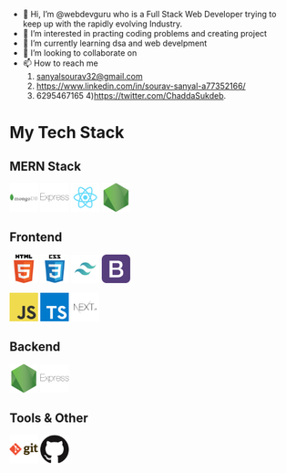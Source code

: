 - 👋 Hi, I’m @webdevguru  who is a Full Stack Web Developer trying to keep up with the rapidly evolving Industry.
- 👀 I’m interested in practing coding problems and creating project
- 🌱 I’m currently learning dsa and web develpment
- 💞️ I’m looking to collaborate on  
- 📫 How to reach me
   1) sanyalsourav32@gmail.com
   2) https://www.linkedin.com/in/sourav-sanyal-a77352166/
   3) 6295467165
   4)https://twitter.com/ChaddaSukdeb.

# My Tech Stack

## MERN Stack
<p class="d-flex gap-3">
  <img src="https://raw.githubusercontent.com/github/explore/master/topics/mongodb/mongodb.png" width="50" class="transition-transform duration-300 hover:scale-110 hover:rotate-12" />
  <img src="https://raw.githubusercontent.com/github/explore/master/topics/express/express.png" width="50" class="transition-transform duration-300 hover:scale-110 hover:rotate-12" />
  <img src="https://raw.githubusercontent.com/github/explore/master/topics/react/react.png" width="50" class="transition-transform duration-300 hover:scale-110 hover:rotate-12" />
  <img src="https://raw.githubusercontent.com/github/explore/master/topics/nodejs/nodejs.png" width="50" class="transition-transform duration-300 hover:scale-110 hover:rotate-12" />
</p>

## Frontend
<p class="d-flex gap-3">
  <img src="https://raw.githubusercontent.com/github/explore/master/topics/html/html.png" width="50" class="transition-transform duration-300 hover:scale-110 hover:rotate-12" />
  <img src="https://raw.githubusercontent.com/github/explore/master/topics/css/css.png" width="50" class="transition-transform duration-300 hover:scale-110 hover:rotate-12" />
    <img src="https://raw.githubusercontent.com/github/explore/master/topics/tailwind/tailwind.png" width="50" class="transition-transform duration-300 hover:scale-110 hover:rotate-12" />
     <img src="https://raw.githubusercontent.com/github/explore/master/topics/bootstrap/bootstrap.png" width="50" class="transition-transform duration-300 hover:scale-110 hover:rotate-12" />
</p>
  <img src="https://raw.githubusercontent.com/github/explore/master/topics/javascript/javascript.png" width="50" class="transition-transform duration-300 hover:scale-110 hover:rotate-12" />
  <img src="https://raw.githubusercontent.com/github/explore/master/topics/typescript/typescript.png" width="50" class="transition-transform duration-300 hover:scale-110 hover:rotate-12" />
  <img src="https://raw.githubusercontent.com/github/explore/master/topics/nextjs/nextjs.png" width="50" class="transition-transform duration-300 hover:scale-110 hover:rotate-12" />
</p>

## Backend
<p class="d-flex gap-3">
  <img src="https://raw.githubusercontent.com/github/explore/master/topics/nodejs/nodejs.png" width="50" class="transition-transform duration-300 hover:scale-110 hover:rotate-12" />
  <img src="https://raw.githubusercontent.com/github/explore/master/topics/express/express.png" width="50" class="transition-transform duration-300 hover:scale-110 hover:rotate-12" />
</p>

## Tools & Other
<p class="d-flex gap-3">
  <img src="https://raw.githubusercontent.com/github/explore/master/topics/git/git.png" width="50" class="transition-transform duration-300 hover:scale-110 hover:rotate-12" />
  <img src="https://raw.githubusercontent.com/github/explore/master/topics/github/github.png" width="50" class="transition-transform duration-300 hover:scale-110 hover:rotate-12" />
</p>

<!-- Bootstrap CSS CDN -->
<link href="https://cdn.jsdelivr.net/npm/bootstrap@5.3.0-alpha1/dist/css/bootstrap.min.css" rel="stylesheet">

<!-- Tailwind CSS CDN -->
<link href="https://cdn.jsdelivr.net/npm/tailwindcss@2.1.2/dist/tailwind.min.css" rel="stylesheet">



